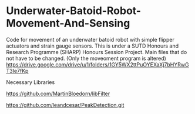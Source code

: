 # Underwater-Batoid-Robot-Movement-And-Sensing
Code for movement of an underwater batoid robot with simple flipper actuators and strain gauge sensors. This is under a SUTD Honours and Research Programme (SHARP) Honours Session Project. Main files that do not have to be changed. (Only the moveoment program is altered)
https://drive.google.com/drive/u/1/folders/1GY5WX2ttPuOYEXaXj7bHYRwGT3Ie7fKp

Necessary Libraries

https://github.com/MartinBloedorn/libFilter

https://github.com/leandcesar/PeakDetection.git
